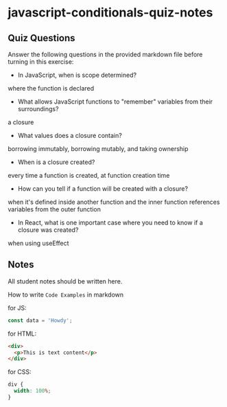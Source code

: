 # javascript-conditionals-quiz-notes

## Quiz Questions

Answer the following questions in the provided markdown file before turning in this exercise:

- In JavaScript, when is scope determined?

where the function is declared

- What allows JavaScript functions to "remember" variables from their surroundings?

a closure

- What values does a closure contain?

borrowing immutably, borrowing mutably, and taking ownership

- When is a closure created?

every time a function is created, at function creation time

- How can you tell if a function will be created with a closure?

when it's defined inside another function and the inner function references variables from the outer function

- In React, what is one important case where you need to know if a closure was created?

when using useEffect

## Notes

All student notes should be written here.

How to write `Code Examples` in markdown

for JS:

```javascript
const data = 'Howdy';
```

for HTML:

```html
<div>
  <p>This is text content</p>
</div>
```

for CSS:

```css
div {
  width: 100%;
}
```
